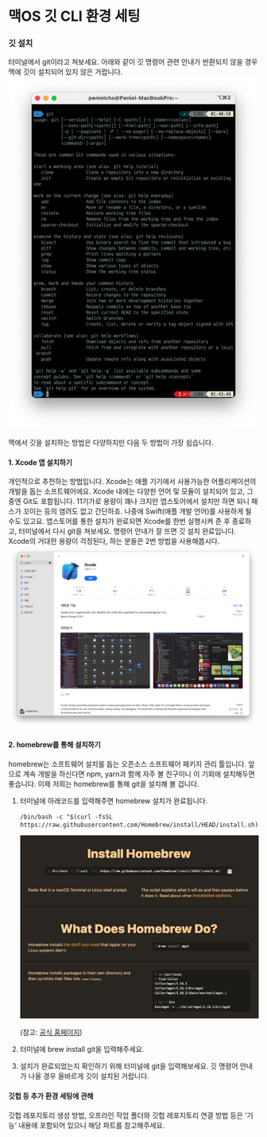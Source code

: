 # 맥OS 깃 CLI 환경 세팅

### 깃 설치
터미널에서 git이라고 쳐보세요. 아래와 같이 깃 명령어 관련 안내가 반환되지 않을 경우 맥에 깃이 설치되어 있지 않은 거랍니다.
![깃 설치여부 확인하기](./contents/mac-git-01.png)

맥에서 깃을 설치하는 방법은 다양하지만 다음 두 방법이 가장 쉽습니다.
#### 1. Xcode 앱 설치하기
개인적으로 추천하는 방법입니다. Xcode는 애플 기기에서 사용가능한 어플리케이션의 개발을 돕는 소프트웨어에요. Xcode 내에는 다양한 언어 및 모듈이 설치되어 있고, 그 중엔 Git도 포함됩니다. 11기가로 용량이 꽤나 크지만 앱스토어에서 설치만 하면 되니 패스가 꼬이는 등의 염려도 없고 간단하죠. 나중에 Swift(애플 개발 언어)를 사용하게 될 수도 있고요. 앱스토어를 통한 설치가 완료되면 Xcode를 한번 실행시켜 준 후 종료하고, 터미널에서 다시 git을 쳐보세요. 명령어 안내가 잘 뜨면 깃 설치 완료입니다. Xcode의 거대한 용량이 걱정된다, 하는 분들은 2번 방법을 사용해봅시다.
![xcode 설치하기](./contents/mac-git-02.png)
#### 2. homebrew를 통해 설치하기
homebrew는 소프트웨어 설치를 돕는 오픈소스 소프트웨어 패키지 관리 툴입니다. 앞으로 계속 개발을 하신다면 npm, yarn과 함께 자주 볼 친구이니 이 기회에 설치해두면 좋습니다. 이제 저희는 homebrew를 통해 git을 설치해 볼 겁니다.

1. 터미널에 아래코드를 입력해주면 homebrew 설치가 완료됩니다.
    ```
    /bin/bash -c "$(curl -fsSL https://raw.githubusercontent.com/Homebrew/install/HEAD/install.sh)"
    ```

    ![homebrew 설치하기](./contents/mac-git-03.png)

    (참고:  [공식 홈페이지](https://brew.sh/))

2. 터미널에 brew install git을 입력해주세요.
3. 설치가 완료되었는지 확인하기 위해 터미널에 git을 입력해보세요. 깃 명령어 안내가 나올 경우 올바르게 깃이 설치된 거랍니다.

#### 깃헙 등 추가 환경 세팅에 관해
깃헙 레포지토리 생성 방법, 오프라인 작업 폴더와 깃헙 레포지토리 연결 방법 등은 ‘기능’ 내용에 포함되어 있으니 해당 파트를 참고해주세요.
